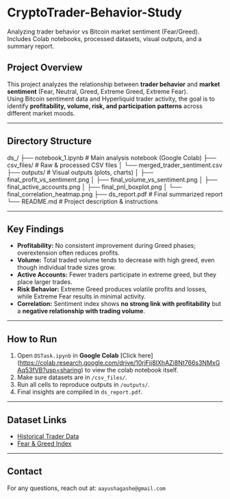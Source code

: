 # CryptoTrader-Behavior-Study
Analyzing trader behavior vs Bitcoin market sentiment (Fear/Greed). Includes Colab notebooks, processed datasets, visual outputs, and a summary report.

##  Project Overview
This project analyzes the relationship between **trader behavior** and **market sentiment** (Fear, Neutral, Greed, Extreme Greed, Extreme Fear).  
Using Bitcoin sentiment data and Hyperliquid trader activity, the goal is to identify **profitability, volume, risk, and participation patterns** across different market moods.

---

##  Directory Structure
ds_<yourname>/
├── notebook_1.ipynb # Main analysis notebook (Google Colab)
├── csv_files/ # Raw & processed CSV files
│ └── merged_trader_sentiment.csv
├── outputs/ # Visual outputs (plots, charts)
│ ├── final_profit_vs_sentiment.png
│ ├── final_volume_vs_sentiment.png
│ ├── final_active_accounts.png
│ ├── final_pnl_boxplot.png
│ └── final_correlation_heatmap.png
├── ds_report.pdf # Final summarized report
└── README.md # Project description & instructions


---

## Key Findings
- **Profitability:** No consistent improvement during Greed phases; overextension often reduces profits.  
- **Volume:** Total traded volume tends to decrease with high greed, even though individual trade sizes grow.  
- **Active Accounts:** Fewer traders participate in extreme greed, but they place larger trades.  
- **Risk Behavior:** Extreme Greed produces volatile profits and losses, while Extreme Fear results in minimal activity.  
- **Correlation:** Sentiment index shows **no strong link with profitability** but a **negative relationship with trading volume**.  

---

## How to Run
1. Open `DSTask.ipynb` in **Google Colab** [Click here] (https://colab.research.google.com/drive/10rjFij8IXhAZi8Nt766s3NMxGAq53fVB?usp=sharing) to view the colab notebook itself.  
2. Make sure datasets are in `/csv_files/`.  
3. Run all cells to reproduce outputs in `/outputs/`.  
4. Final insights are compiled in `ds_report.pdf`.  

---

## Dataset Links
- [Historical Trader Data](https://drive.google.com/file/d/1IAfLZwu6rJzyWKgBToqwSmmVYU6VbjVs/view?usp=sharing)  
- [Fear & Greed Index](https://drive.google.com/file/d/1PgQC0tO8XN-wqkNyghWc_-mnrYv_nhSf/view?usp=sharing)  

---

##  Contact
For any questions, reach out at: `aayushagashe@gmail.com`  

